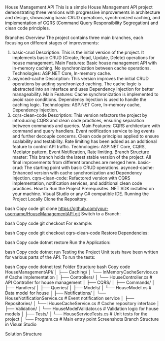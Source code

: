 House Management API
This is a simple House Management API project demonstrating three versions with progressive improvements in architecture and design, showcasing basic CRUD operations, synchronized caching, and implementation of CQRS (Command Query Responsibility Segregation) and clean code principles.

Branches Overview
The project contains three main branches, each focusing on different stages of improvements:

1. basic-crud
Description: This is the initial version of the project. It implements basic CRUD (Create, Read, Update, Delete) operations for house management.
Main Features:
Basic house management API with in-memory caching.
No synchronization between cache operations.
Technologies: ASP.NET Core, In-memory cache.
2. asynced-cache
Description: This version improves the initial CRUD operations by adding synchronized caching. The cache logic is abstracted into an interface and uses Dependency Injection for better manageability.
Main Features:
Cache synchronization is implemented to avoid race conditions.
Dependency Injection is used to handle the caching logic.
Technologies: ASP.NET Core, In-memory cache, Dependency Injection.
3. cqrs-clean-code
Description: This version refactors the project by introducing CQRS and clean code practices, ensuring separation between commands and queries.
Main Features:
CQRS architecture with command and query handlers.
Event notification service to log events and further decouple concerns.
Clean code principles applied to ensure scalability and testability.
Rate limiting has been added as an additional feature to control API traffic.
Technologies: ASP.NET Core, CQRS, Mediator pattern, Event Notification, Rate limiting.
Branch Structure
master: This branch holds the latest stable version of the project. All final improvements from different branches are merged here.
basic-crud: The starting point with basic CRUD operations.
asynced-cache: Enhanced version with cache synchronization and Dependency Injection.
cqrs-clean-code: Refactored version with CQRS implementation, notification services, and additional clean code practices.
How to Run the Project
Prerequisites
.NET SDK installed on your machine.
Visual Studio or any C# compatible IDE.
Running the Project Locally
Clone the Repository:

bash
Copy code
git clone https://github.com/your-username/HouseManagementAPI.git
Switch to a Branch:

bash
Copy code
git checkout <branch-name>
For example:

bash
Copy code
git checkout cqrs-clean-code
Restore Dependencies:

bash
Copy code
dotnet restore
Run the Application:

bash
Copy code
dotnet run
Testing the Project
Unit tests have been written for various parts of the API. To run the tests:

bash
Copy code
dotnet test
Folder Structure
bash
Copy code
HouseManagementAPI/
│
├── Caching/
│   └── InMemoryCacheService.cs      # Cache implementation
│
├── Controllers/
│   └── HouseController.cs           # API Controller for house management
│
├── CQRS/
│   ├── Commands/
│   ├── Handlers/
│   ├── Queries/
│
├── Models/
│   └── HouseModel.cs                # Data model for house
│
├── Notifications/
│   └── HouseNotificationService.cs  # Event notification service
│
├── Repositories/
│   └── IHouseCacheService.cs        # Cache repository interface
│
├── Validation/
│   └── HouseModelValidator.cs       # Validation logic for house models
│
├── Tests/
│   └── HouseServiceTests.cs         # Unit tests for the project
│
└── Program.cs                       # Main entry point
Screenshots
Branch Structure in Visual Studio

Solution Structure

